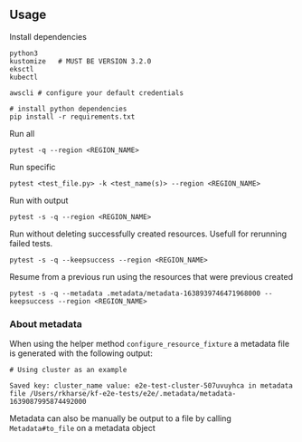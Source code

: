 
## Usage

Install dependencies
```
python3
kustomize   # MUST BE VERSION 3.2.0
eksctl
kubectl

awscli # configure your default credentials

# install python dependencies
pip install -r requirements.txt
```

Run all
```
pytest -q --region <REGION_NAME>
```

Run specific
```
pytest <test_file.py> -k <test_name(s)> --region <REGION_NAME>
```

Run with output
```
pytest -s -q --region <REGION_NAME>
```

Run without deleting successfully created resources. 
Usefull for rerunning failed tests.
```
pytest -s -q --keepsuccess --region <REGION_NAME>
```

Resume from a previous run using the resources that were previous created
```
pytest -s -q --metadata .metadata/metadata-1638939746471968000 --keepsuccess --region <REGION_NAME>
```

### About metadata
When using the helper method `configure_resource_fixture` a metadata file is generated with the following output:
```
# Using cluster as an example

Saved key: cluster_name value: e2e-test-cluster-507uvuyhca in metadata file /Users/rkharse/kf-e2e-tests/e2e/.metadata/metadata-1639087995874492000
```

Metadata can also be manually be output to a file by calling `Metadata#to_file` on a metadata object